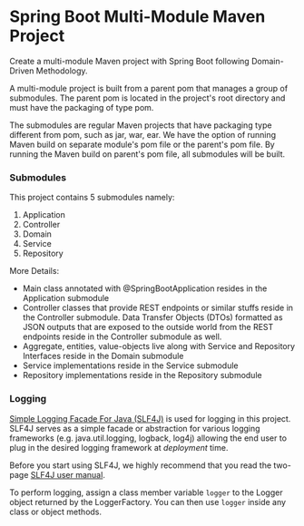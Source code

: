 # Spring Boot Multi-Module Maven Project

Create a multi-module Maven project with Spring Boot following Domain-Driven Methodology.

A multi-module project is built from a parent pom that manages a group of submodules. The parent pom is located in the project's root directory and must have the packaging of type pom.

The submodules are regular Maven projects that have packaging type different from pom, such as jar, war, ear. We have the option of running Maven build on separate module's pom file or the parent's pom file. By running the Maven build on parent's pom file, all submodules will be built.

### Submodules

This project contains 5 submodules namely:
1. Application
1. Controller
1. Domain
1. Service
1. Repository

More Details:
- Main class annotated with @SpringBootApplication resides in the Application submodule
- Controller classes that provide REST endpoints or similar stuffs reside in the Controller submodule. Data Transfer Objects (DTOs) formatted as JSON outputs that are exposed to the outside world from the REST endpoints reside in the Controller submodule as well.
- Aggregate, entities, value-objects live along with Service and Repository Interfaces reside in the Domain submodule
- Service implementations reside in the Service submodule
- Repository implementations reside in the Repository submodule

### Logging

[Simple Logging Facade For Java (SLF4J)](http://slf4j.org) is used for logging in this project. SLF4J serves as a simple facade or abstraction for various logging frameworks (e.g. java.util.logging, logback, log4j) allowing the end user to plug in the desired logging framework at _deployment_ time.

Before you start using SLF4J, we highly recommend that you read the two-page [SLF4J user manual](http://www.slf4j.org/manual.html).

To perform logging, assign a class member variable `logger` to the Logger object returned by the LoggerFactory. You can then use `logger` inside any class or object methods. 
